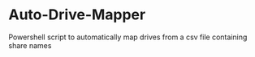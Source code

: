 # Auto-Drive-Mapper
Powershell script to automatically map drives from a csv file containing share names
